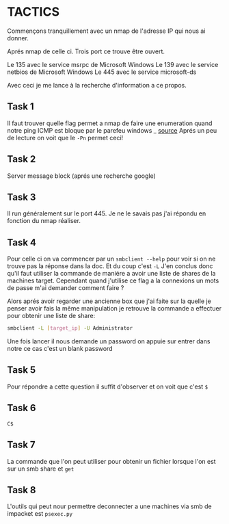 # TACTICS

Commençons tranquillement avec un nmap de l'adresse IP qui nous ai donner. 

Aprés nmap de celle ci.
Trois port ce trouve être ouvert.

Le 135 avec le service msrpc de Microsoft Windows
Le 139 avec le service netbios de Microsoft Windows
Le 445 avec le service microsoft-ds

Avec ceci je me lance à la recherche d'information a ce propos.

## Task 1

Il faut trouver quelle flag permet a nmap de faire une enumeration quand notre ping ICMP est bloque par le parefeu windows _ [source](https://nmap.org/book/man-host-discovery.html) Aprés un peu de lecture on voit que le `-Pn` permet ceci! 


## Task 2

Server message block (aprés une recherche google)

## Task 3

Il run généralement sur le port 445. Je ne le savais pas j'ai répondu en fonction du nmap réaliser. 

## Task 4 

Pour celle ci on va commencer par un `smbclient --help` pour voir si on ne trouve pas la réponse dans la doc.
Et du coup c'est `-L`
J'en conclus donc qu'il faut utiliser la commande de maniére a avoir une liste de shares de la machines target. Cependant quand j'utilise ce flag a la connexions un mots de passe m'ai demander comment faire ? 

Alors aprés avoir regarder une ancienne box que j'ai faite sur la quelle je penser avoir fais la même manipulation je retrouve la commande a effectuer pour obtenir une liste de share:

```bash
smbclient -L [target_ip] -U Administrator
```
Une fois lancer il nous demande un password on appuie sur entrer dans notre ce cas c'est un blank password

## Task 5

Pour répondre a cette question il suffit d'observer et on voit que c'est `$`

## Task 6

`C$`

## Task 7 

La commande que l'on peut utiliser pour obtenir un fichier lorsque l'on est sur un smb share et `get`

## Task 8

L'outils qui peut nour permettre deconnecter a une machines via smb de impacket est `psexec.py`
